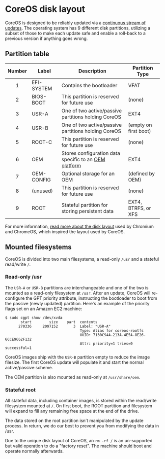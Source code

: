 # CoreOS disk layout

CoreOS is designed to be reliably updated via a [continuous stream of updates](https://coreos.com/why/#updates). The operating system has 9 different disk partitions, utilizing a subset of those to make each update safe and enable a roll-back to a previous version if anything goes wrong.

## Partition table

| Number | Label      | Description                                                       | Partition Type        |
|:------:|------------|-------------------------------------------------------------------|-----------------------|
| 1      | EFI-SYSTEM | Contains the bootloader                                           | VFAT                  |
| 2      | BIOS-BOOT  | This partition is reserved for future use                         | (none)                |
| 3      | USR-A      | One of two active/passive partitions holding CoreOS               | EXT4                  |
| 4      | USR-B      | One of two active/passive partitions holding CoreOS               | (empty on first boot) |
| 5      | ROOT-C     | This partition is reserved for future use                         | (none)                |
| 6      | OEM        | Stores configuration data specific to an [OEM platform][OEM docs] | EXT4                  |
| 7      | OEM-CONFIG | Optional storage for an OEM                                       | (defined by OEM)      |
| 8      | (unused)   | This partition is reserved for future use                         | (none)                |
| 9      | ROOT       | Stateful partition for storing persistent data                    | EXT4, BTRFS, or XFS   |

For more information, [read more about the disk layout][chromium disk format] used by Chromium and ChromeOS, which inspired the layout used by CoreOS.

[OEM docs]: notes-for-distributors.md
[chromium disk format]: http://www.chromium.org/chromium-os/chromiumos-design-docs/disk-format

## Mounted filesystems

CoreOS is divided into two main filesystems, a read-only `/usr` and a stateful read/write `/`.

### Read-only /usr

The `USR-A` or `USR-B` partitions are interchangeable and one of the two is mounted as a read-only filesystem at `/usr`. After an update, CoreOS will re-configure the GPT priority attribute, instructing the bootloader to boot from the passive (newly updated) partition. Here's an example of the priority flags set on an Amazon EC2 machine:

```
$ sudo cgpt show /dev/xvda
       start        size    part  contents
      270336     2097152       3  Label: "USR-A"
                                  Type: Alias for coreos-rootfs
                                  UUID: 7130C94A-213A-4E5A-8E26-6CCE9662F132
                                  Attr: priority=1 tries=0 successful=1
```

CoreOS images ship with the `USR-B` partition empty to reduce the image filesize. The first CoreOS update will populate it and start the normal active/passive scheme.

The OEM partition is also mounted as read-only at `/usr/share/oem`.

### Stateful root

All stateful data, including container images, is stored within the read/write filesystem mounted at `/`. On first boot, the ROOT partition and filesystem will expand to fill any remaining free space at the end of the drive.

The data stored on the root partition isn't manipulated by the update process. In return, we do our best to prevent you from modifying the data in /usr.

Due to the unique disk layout of CoreOS, an `rm -rf /` is an un-supported but valid operation to do a "factory reset". The machine should boot and operate normally afterwards.
